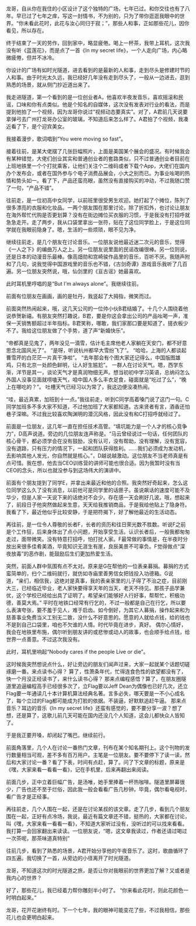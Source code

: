 龙哥，自从你在我住的小区设计了这个独特的广场，七年已过。和你交往也有了八年。早已过了七年之痒，写这一封情书，不为别的，只为了带你逛逛我眼中的世界。“你未看此花时，此花与汝心同归于寂；”，那些人和事，正如那些花儿，因你看见，所以存在。

终于结束了一天的劳作，回到家中，略显疲倦。喝上一杯茶，我带上耳机，这次我没有听《蓝莲花》，而是点了一首《In my secret life》，一个人走向广场，内心略微疲倦，但并不冰冷。

你设计的广场有如时光隧道，进去看到的是最新的人和事，走到尽头是修建时节的人和事。由于时光太久远，我已经好几年没有走到尽头了，一般从一边进去，逛到熟悉的场景，就从侧门抄近道出来了。

我走进隧道，第一个看到的是一位创业者A，他喜欢半夜发音乐，喜欢摇滚和民谣，口味和你有点类似。他是个知名的自媒体，这次没有发表对行业的看法，而是提到他拍了一个视频，因为龙哥你说过“视频动态要真实”。对了，A君前几天说要拿弹弓去广州打龙哥办公室的玻璃，不知道后来怎么样了。A君拍了个视频，我凑近看了下，是个迎宾美女。

我接着漫步，歌词唱到“You were moving so fast”。

接着往前，是某大佬摆了几张巨幅照片，上面是美国某个展会的盛况。有时候我会有某种错觉，大佬们创业其实和普通创业者的套路类似，只不过普通创业者目前在上班地铁里一个个打扰乘客，让他们关注个二维码或者下载个App，大佬们在国内办个发布会，或者在国外参与个电子消费品展会，小大之别而已。为事业吆喝的热情和势头如一。看了下，产品还蛮亮眼，虽然没有直接购买的冲动，不过我随口赞了一句，“产品不错”。

往前走，是一位初高中女同学，以前班里很受男生欢迎。她打起了个摊位，陈列了很多漂亮的衣服和化妆品。一两个朋友围在那里讨论，除了折扣外，也讨论让朋友在海外帮忙代购是否更划算？没有在街边摊位买衣服的习惯，于是我没有打招呼就急急走开。走了两步，我从口袋里拿出一张符，贴在了这位同学脸上，于是这位同学就在我眼前隐身了。嗯，生活的一些烦琐，眼不见为净。

继续往前走，是几个朋友在讨论音乐。一位朋友说他最近迷二次元的音乐，觉得《一人之下》的编曲万人之上。另一位朋友说里面的民谣改编很棒。另一位则说，还是日本的动漫音乐最棒。像高畑勋和宫崎骏作品里的音乐，百听不厌。我随声附和了几句，说我觉得中国游戏里的音乐也不错，《古剑奇谭》游戏音乐我听了几百遍。另一位朋友突然说，哦，仙剑里的《亘古谣》她最喜欢。

此时耳机里哼唱的是“But I'm always alone”。我继续往前。

前面有位朋友在画画，画的是牡丹，我竖起了大拇指，微笑而过。

前面突然热闹起来，哦，这几天公司的一位帅小伙B君结婚了。十几个人围绕着他说恭贺新禧。有朋友突然打趣说，B君，要是你这会拿出公司的产品吆喝一声，准保一天销售额超过半年指标。B君笑称，哪敢，我们家那口要是知道了，搓衣板少不了。我给这位朋友做了个手势，道了声“新婚快乐”。

“帝都真是见鬼了，两年没见一滴雪，估计毛主席他老人家躺在天安门，都不好意思念北国风光了”。
“是呀，听说杭州都早大雪纷飞了”。
“哈哈，上海的人都谈起曹雪芹的白茫茫一片真干净啦”。
“去年那会有个图大家还记得么，中国版图雄鸡，只有北京一处颜色鲜明，让人好生尴尬”。
一群人在讨论天气。嗯，西学东渐，洋节是其一，谈论天气才是真润物细无声。想当初初中学习英语，总纳闷怎么外国人没事见面就唠嗑天气，咱中国人多么丰衣足食，碰面就是“吃过了么”，“晚上在哪吃的？”。
吐槽天气已经习以为常了，我这边便没凑热闹。

“哇，最近真累，加班到十一点。”我往前走，听到C同学高着嗓门说了这门一句。C同学加班多不多大家不知道，不过他加班了大家都知道。古来贤者有言，酒香还怕巷子深嘛。不过我比较喜欢陶渊明的潜沉风格，因此没有和C打招呼就经过了。

前面是一位朋友，这几年一直在担任技术高管。“填坑能力是一个人才的核心竞争力”，D高声说道。旁边的几位朋友连声称是。“马云曾经说过一句话，任何团队的核心骨干，都必须学会在没有鼓励，没有认可，没有帮助，没有理解，没有宽容，没有退路，只有压力的情况下，一起和团队获得胜利。......我们必须成为发动机，去影响其他人发光，你自然就是核心。”，D越说越激动。这位朋友不当老师真是有点可惜。我在想，他去当CEO训练营的讲师可能也很合适。因为我暂时没有当CEO的念头，所以也就没参与到这场伟大的演讲中。

前面有个朋友提到了同学E，并拿出来最近和他的合照。我突然好奇起来，怎么这位同学这么久了没有消息，以前他可是同学里的话匣子。虽说飙话的速度可能不及华少，但是人家一天说下来的话绝对不会少。存在感一天会刷好几波。哦，想起来了，前段日子他突然做起来生意，天天给我推销商品，于是我给他贴上了隐身符。我看了下，最近他似乎比较安静，于是把符揭下，好了解他最近的生活动态。

再往前，是一位令人尊敬的长者F，长者的资历和往日荣光数不胜数。听说F之前是个工作狂，后来身体出了点小问题，开始享受生活。认识长者后，一般我都匆匆走过，面带微笑。没有特意打招呼，怕打扰人家。F最常做的事情是，在半夜时分放出来很多佳肴美酒，毕竟知识无涯生有崖，良辰美景不可辜负。F觉得做点“深夜放毒”的恶作剧，能鼓励后生们更加热爱生活。

突然，前面人群中氛围有点不太对。原来是G在帮他的一位表亲募捐。募捐的方式蛮简单的，扫个二维码就行，就仿如寺庙里善男信女把钱投入功德箱。G说道，“亲们，相信我，这绝对是真事，我的表亲家里的儿子得了不治之症，目前刚大三，已经临近毕业，老人家快要得享天年的当天，老天不待见。那孩子品学兼优，这个学校已经给出具了证明了。希望亲们能够好人行好事，帮帮忙，积极功德，善莫大焉。”
平时在地铁口经常有行乞的，不过一般都是自己在行乞，所以要么表演夸张，要不羞于见人，难于启齿。如今倒好，为其它人募捐，操作起来和为慈善事业免费当义工别无二致，没什么不好意思的。愿意的人就给点钱，给的钱也不是到自己口袋里，咱也不欠谁的人情。时代毕竟在进步，真好。
偶尔心情好，我会在地铁里布施，偶尔听到朋友讲的或悲惨或动人的故事，也会顺手给点钱，给世界一点善意。不过这次我没有。

此时，耳机里响起“Nobody cares if the people  Live or die”。

这时候我突然想说点什么，好让旁边的朋友们闻声过来，大家一起就某个话题切磋琢磨一番。来点读书心得？ 算了，性萧条年代，忙得连食色性的欲望都没有了，快一个月没正经读书了，来什么读书心得？
那来点编程感悟？算了，在朋友圈隧道里追逼编程高手已经很多次了，立Flag要以Jeff Dean为偶像也已好几次，还立Flag要一年通读几十本计算机算法经典名著。言多必失，哪天要是一不小心成名了，每个立过的Flag都可能成为打脸的依据。不装逼，好默默追赶牛逼。
那来点音乐？耳边的音乐《In my secret life》还蛮有感觉的，要不要分享一波？想了想，还是算了，这歌儿前几天可能在国内还没几个人知道，这会儿都快众人皆知了。

于是我正要开嗓，却闭起了嘴巴。继续前行。

前面角落里，几个人在讨论一番热门文章，刊布在某个知名期刊上。这个刊物的发行数量相当可观，差不多有百万用户。主笔是一位朋友。要不要停下了读一读，然后和大家讨论一番？看了下表，时间有点赶，算了。问了下文章的标题，原来是《嘿，大家来看一看看一看》，记在手机里，后来再翻出来阅读。

前面几步，正中立着巨幅广告，是汤唯，她手里捧着一杯热咖啡。隧道里屏幕很少，广告也还不至于烂俗，因此我一般会看看广告几秒钟。毕竟，偶尔看电视时，看广告才是正经事。

再往前走，几个人围在一起，还是在讨论某叔的该文章。走了几步，看到几个朋友围在一起，正好有点冷场，我说，最近有篇文章还不错，挺热的，大家都在讨论，叫《嘿，大家来看一看看一看》，不知道大家听过没有，没听过的可以找来看看。我打算一会回家翻出来读读。一位朋友说，“嗯，这文章我读过，作者还请过喝过一次茶呢，那茶味道真特别”

往前几步，看到了熟悉的场景，A君开始分享他的午夜音乐了。这时，歌曲循环了四五遍。我切换了一首，从旁边的小径离开了时光隧道。

龙哥，不知道这次的时光隧道之旅，是否让你对我眼前的世界更加了解？又或者是我内心的世界？

好了，那些花儿，我已经着力帮你雕刻半小时了。
“你来看此花时，则此花颜色一时明白起来。”

龙哥，花开花谢终有时。下一个七年，我的眼神可能变花了些，不过我相信，那些花儿也会更明白起来。
<!--stackedit_data:
eyJoaXN0b3J5IjpbLTc5NDU4MjIyN119
-->
